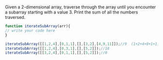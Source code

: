 Given a 2-dimensional array, traverse through the array until you encounter a subarray starting with a value 3. 
Print the sum of all the numbers traversed.

```js
function iterateSubArray(arr){
// write your code here
}

iterateSubArray([[1,2,4],[0,1,1],[],[3,2],[4,9,11]]);//9  (1+2+4+0+1+1)
iterateSubArray([[1,2,4],[0,3,1],[],[5,2]]);//18 
iterateSubArray([[3,2,4],[0,1,1],[],[5,2]]);//0
```
